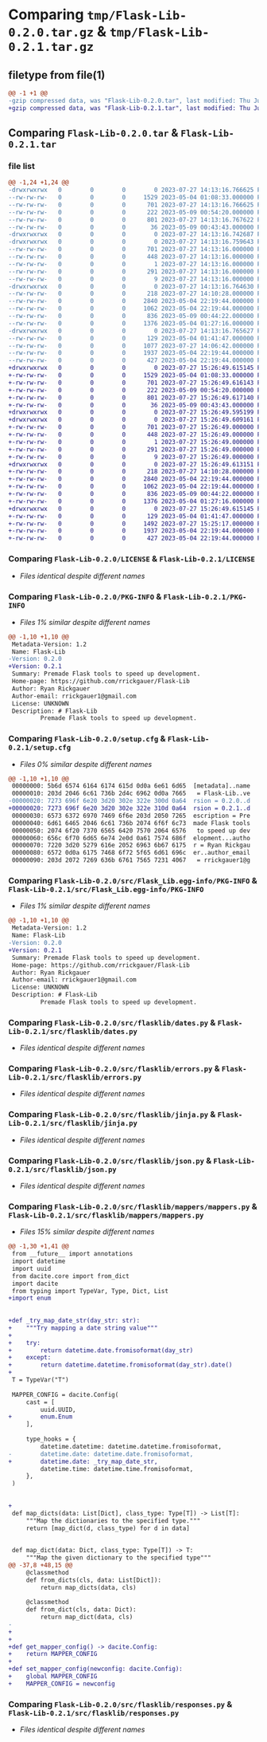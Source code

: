# Comparing `tmp/Flask-Lib-0.2.0.tar.gz` & `tmp/Flask-Lib-0.2.1.tar.gz`

## filetype from file(1)

```diff
@@ -1 +1 @@
-gzip compressed data, was "Flask-Lib-0.2.0.tar", last modified: Thu Jul 27 14:13:16 2023, max compression
+gzip compressed data, was "Flask-Lib-0.2.1.tar", last modified: Thu Jul 27 15:26:49 2023, max compression
```

## Comparing `Flask-Lib-0.2.0.tar` & `Flask-Lib-0.2.1.tar`

### file list

```diff
@@ -1,24 +1,24 @@
-drwxrwxrwx   0        0        0        0 2023-07-27 14:13:16.766625 Flask-Lib-0.2.0/
--rw-rw-rw-   0        0        0     1529 2023-05-04 01:08:33.000000 Flask-Lib-0.2.0/LICENSE
--rw-rw-rw-   0        0        0      701 2023-07-27 14:13:16.766625 Flask-Lib-0.2.0/PKG-INFO
--rw-rw-rw-   0        0        0      222 2023-05-09 00:54:20.000000 Flask-Lib-0.2.0/README.md
--rw-rw-rw-   0        0        0      801 2023-07-27 14:13:16.767622 Flask-Lib-0.2.0/setup.cfg
--rw-rw-rw-   0        0        0       36 2023-05-09 00:43:43.000000 Flask-Lib-0.2.0/setup.py
-drwxrwxrwx   0        0        0        0 2023-07-27 14:13:16.742687 Flask-Lib-0.2.0/src/
-drwxrwxrwx   0        0        0        0 2023-07-27 14:13:16.759643 Flask-Lib-0.2.0/src/Flask_Lib.egg-info/
--rw-rw-rw-   0        0        0      701 2023-07-27 14:13:16.000000 Flask-Lib-0.2.0/src/Flask_Lib.egg-info/PKG-INFO
--rw-rw-rw-   0        0        0      448 2023-07-27 14:13:16.000000 Flask-Lib-0.2.0/src/Flask_Lib.egg-info/SOURCES.txt
--rw-rw-rw-   0        0        0        1 2023-07-27 14:13:16.000000 Flask-Lib-0.2.0/src/Flask_Lib.egg-info/dependency_links.txt
--rw-rw-rw-   0        0        0      291 2023-07-27 14:13:16.000000 Flask-Lib-0.2.0/src/Flask_Lib.egg-info/requires.txt
--rw-rw-rw-   0        0        0        9 2023-07-27 14:13:16.000000 Flask-Lib-0.2.0/src/Flask_Lib.egg-info/top_level.txt
-drwxrwxrwx   0        0        0        0 2023-07-27 14:13:16.764630 Flask-Lib-0.2.0/src/flasklib/
--rw-rw-rw-   0        0        0      218 2023-07-27 14:10:28.000000 Flask-Lib-0.2.0/src/flasklib/__init__.py
--rw-rw-rw-   0        0        0     2840 2023-05-04 22:19:44.000000 Flask-Lib-0.2.0/src/flasklib/dates.py
--rw-rw-rw-   0        0        0     1062 2023-05-04 22:19:44.000000 Flask-Lib-0.2.0/src/flasklib/errors.py
--rw-rw-rw-   0        0        0      836 2023-05-09 00:44:22.000000 Flask-Lib-0.2.0/src/flasklib/jinja.py
--rw-rw-rw-   0        0        0     1376 2023-05-04 01:27:16.000000 Flask-Lib-0.2.0/src/flasklib/json.py
-drwxrwxrwx   0        0        0        0 2023-07-27 14:13:16.765627 Flask-Lib-0.2.0/src/flasklib/mappers/
--rw-rw-rw-   0        0        0      129 2023-05-04 01:41:47.000000 Flask-Lib-0.2.0/src/flasklib/mappers/__init__.py
--rw-rw-rw-   0        0        0     1077 2023-07-27 14:06:42.000000 Flask-Lib-0.2.0/src/flasklib/mappers/mappers.py
--rw-rw-rw-   0        0        0     1937 2023-05-04 22:19:44.000000 Flask-Lib-0.2.0/src/flasklib/responses.py
--rw-rw-rw-   0        0        0      427 2023-05-04 22:19:44.000000 Flask-Lib-0.2.0/src/flasklib/startup.py
+drwxrwxrwx   0        0        0        0 2023-07-27 15:26:49.615145 Flask-Lib-0.2.1/
+-rw-rw-rw-   0        0        0     1529 2023-05-04 01:08:33.000000 Flask-Lib-0.2.1/LICENSE
+-rw-rw-rw-   0        0        0      701 2023-07-27 15:26:49.616143 Flask-Lib-0.2.1/PKG-INFO
+-rw-rw-rw-   0        0        0      222 2023-05-09 00:54:20.000000 Flask-Lib-0.2.1/README.md
+-rw-rw-rw-   0        0        0      801 2023-07-27 15:26:49.617140 Flask-Lib-0.2.1/setup.cfg
+-rw-rw-rw-   0        0        0       36 2023-05-09 00:43:43.000000 Flask-Lib-0.2.1/setup.py
+drwxrwxrwx   0        0        0        0 2023-07-27 15:26:49.595199 Flask-Lib-0.2.1/src/
+drwxrwxrwx   0        0        0        0 2023-07-27 15:26:49.609161 Flask-Lib-0.2.1/src/Flask_Lib.egg-info/
+-rw-rw-rw-   0        0        0      701 2023-07-27 15:26:49.000000 Flask-Lib-0.2.1/src/Flask_Lib.egg-info/PKG-INFO
+-rw-rw-rw-   0        0        0      448 2023-07-27 15:26:49.000000 Flask-Lib-0.2.1/src/Flask_Lib.egg-info/SOURCES.txt
+-rw-rw-rw-   0        0        0        1 2023-07-27 15:26:49.000000 Flask-Lib-0.2.1/src/Flask_Lib.egg-info/dependency_links.txt
+-rw-rw-rw-   0        0        0      291 2023-07-27 15:26:49.000000 Flask-Lib-0.2.1/src/Flask_Lib.egg-info/requires.txt
+-rw-rw-rw-   0        0        0        9 2023-07-27 15:26:49.000000 Flask-Lib-0.2.1/src/Flask_Lib.egg-info/top_level.txt
+drwxrwxrwx   0        0        0        0 2023-07-27 15:26:49.613151 Flask-Lib-0.2.1/src/flasklib/
+-rw-rw-rw-   0        0        0      218 2023-07-27 14:10:28.000000 Flask-Lib-0.2.1/src/flasklib/__init__.py
+-rw-rw-rw-   0        0        0     2840 2023-05-04 22:19:44.000000 Flask-Lib-0.2.1/src/flasklib/dates.py
+-rw-rw-rw-   0        0        0     1062 2023-05-04 22:19:44.000000 Flask-Lib-0.2.1/src/flasklib/errors.py
+-rw-rw-rw-   0        0        0      836 2023-05-09 00:44:22.000000 Flask-Lib-0.2.1/src/flasklib/jinja.py
+-rw-rw-rw-   0        0        0     1376 2023-05-04 01:27:16.000000 Flask-Lib-0.2.1/src/flasklib/json.py
+drwxrwxrwx   0        0        0        0 2023-07-27 15:26:49.615145 Flask-Lib-0.2.1/src/flasklib/mappers/
+-rw-rw-rw-   0        0        0      129 2023-05-04 01:41:47.000000 Flask-Lib-0.2.1/src/flasklib/mappers/__init__.py
+-rw-rw-rw-   0        0        0     1492 2023-07-27 15:25:17.000000 Flask-Lib-0.2.1/src/flasklib/mappers/mappers.py
+-rw-rw-rw-   0        0        0     1937 2023-05-04 22:19:44.000000 Flask-Lib-0.2.1/src/flasklib/responses.py
+-rw-rw-rw-   0        0        0      427 2023-05-04 22:19:44.000000 Flask-Lib-0.2.1/src/flasklib/startup.py
```

### Comparing `Flask-Lib-0.2.0/LICENSE` & `Flask-Lib-0.2.1/LICENSE`

 * *Files identical despite different names*

### Comparing `Flask-Lib-0.2.0/PKG-INFO` & `Flask-Lib-0.2.1/PKG-INFO`

 * *Files 1% similar despite different names*

```diff
@@ -1,10 +1,10 @@
 Metadata-Version: 1.2
 Name: Flask-Lib
-Version: 0.2.0
+Version: 0.2.1
 Summary: Premade Flask tools to speed up development.
 Home-page: https://github.com/rrickgauer/Flask-Lib
 Author: Ryan Rickgauer
 Author-email: rrickgauer1@gmail.com
 License: UNKNOWN
 Description: # Flask-Lib
         Premade Flask tools to speed up development.
```

### Comparing `Flask-Lib-0.2.0/setup.cfg` & `Flask-Lib-0.2.1/setup.cfg`

 * *Files 0% similar despite different names*

```diff
@@ -1,10 +1,10 @@
 00000000: 5b6d 6574 6164 6174 615d 0d0a 6e61 6d65  [metadata]..name
 00000010: 203d 2046 6c61 736b 2d4c 6962 0d0a 7665   = Flask-Lib..ve
-00000020: 7273 696f 6e20 3d20 302e 322e 300d 0a64  rsion = 0.2.0..d
+00000020: 7273 696f 6e20 3d20 302e 322e 310d 0a64  rsion = 0.2.1..d
 00000030: 6573 6372 6970 7469 6f6e 203d 2050 7265  escription = Pre
 00000040: 6d61 6465 2046 6c61 736b 2074 6f6f 6c73  made Flask tools
 00000050: 2074 6f20 7370 6565 6420 7570 2064 6576   to speed up dev
 00000060: 656c 6f70 6d65 6e74 2e0d 0a61 7574 686f  elopment...autho
 00000070: 7220 3d20 5279 616e 2052 6963 6b67 6175  r = Ryan Rickgau
 00000080: 6572 0d0a 6175 7468 6f72 5f65 6d61 696c  er..author_email
 00000090: 203d 2072 7269 636b 6761 7565 7231 4067   = rrickgauer1@g
```

### Comparing `Flask-Lib-0.2.0/src/Flask_Lib.egg-info/PKG-INFO` & `Flask-Lib-0.2.1/src/Flask_Lib.egg-info/PKG-INFO`

 * *Files 1% similar despite different names*

```diff
@@ -1,10 +1,10 @@
 Metadata-Version: 1.2
 Name: Flask-Lib
-Version: 0.2.0
+Version: 0.2.1
 Summary: Premade Flask tools to speed up development.
 Home-page: https://github.com/rrickgauer/Flask-Lib
 Author: Ryan Rickgauer
 Author-email: rrickgauer1@gmail.com
 License: UNKNOWN
 Description: # Flask-Lib
         Premade Flask tools to speed up development.
```

### Comparing `Flask-Lib-0.2.0/src/flasklib/dates.py` & `Flask-Lib-0.2.1/src/flasklib/dates.py`

 * *Files identical despite different names*

### Comparing `Flask-Lib-0.2.0/src/flasklib/errors.py` & `Flask-Lib-0.2.1/src/flasklib/errors.py`

 * *Files identical despite different names*

### Comparing `Flask-Lib-0.2.0/src/flasklib/jinja.py` & `Flask-Lib-0.2.1/src/flasklib/jinja.py`

 * *Files identical despite different names*

### Comparing `Flask-Lib-0.2.0/src/flasklib/json.py` & `Flask-Lib-0.2.1/src/flasklib/json.py`

 * *Files identical despite different names*

### Comparing `Flask-Lib-0.2.0/src/flasklib/mappers/mappers.py` & `Flask-Lib-0.2.1/src/flasklib/mappers/mappers.py`

 * *Files 15% similar despite different names*

```diff
@@ -1,30 +1,41 @@
 from __future__ import annotations
 import datetime
 import uuid
 from dacite.core import from_dict
 import dacite
 from typing import TypeVar, Type, Dict, List
+import enum
 
 
+def _try_map_date_str(day_str: str):
+    """Try mapping a date string value"""
+    
+    try:
+        return datetime.date.fromisoformat(day_str)
+    except:
+        return datetime.datetime.fromisoformat(day_str).date()
+
 T = TypeVar("T")
 
 MAPPER_CONFIG = dacite.Config(
     cast = [
         uuid.UUID, 
+        enum.Enum
     ],
 
     type_hooks = {
         datetime.datetime: datetime.datetime.fromisoformat,
-        datetime.date: datetime.date.fromisoformat,
+        datetime.date: _try_map_date_str,
         datetime.time: datetime.time.fromisoformat,
     },
 )
 
 
+
 def map_dicts(data: List[Dict], class_type: Type[T]) -> List[T]:
     """Map the dictionaries to the specified type."""
     return [map_dict(d, class_type) for d in data]
 
 
 def map_dict(data: Dict, class_type: Type[T]) -> T:
     """Map the given dictionary to the specified type"""
@@ -37,8 +48,15 @@
     @classmethod
     def from_dicts(cls, data: List[Dict]):
         return map_dicts(data, cls)
 
     @classmethod
     def from_dict(cls, data: Dict):
         return map_dict(data, cls)
-    
+    
+
+def get_mapper_config() -> dacite.Config:
+    return MAPPER_CONFIG
+
+def set_mapper_config(newconfig: dacite.Config):
+    global MAPPER_CONFIG
+    MAPPER_CONFIG = newconfig
```

### Comparing `Flask-Lib-0.2.0/src/flasklib/responses.py` & `Flask-Lib-0.2.1/src/flasklib/responses.py`

 * *Files identical despite different names*

